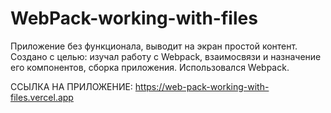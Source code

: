 # WebPack-working-with-files

Приложение без функционала, выводит на экран простой контент. Создано с целью: изучал работу с Webpack, взаимосвязи и назначение
его компонентов, сборка приложения. Использовался Webpack.

ССЫЛКА НА ПРИЛОЖЕНИЕ:   https://web-pack-working-with-files.vercel.app
